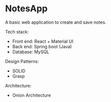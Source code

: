 # NotesApp

A basic web application to create and save notes.

Tech stack:
- Front end: React + Material UI
- Back end: Spring boot (Java)
- Database: MySQL

Design Patterns:
- SOLID
- Grasp

Architecture:
- Onion Architecture
